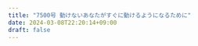 ```yaml
---
title: "7500号 動けないあなたがすぐに動けるようになるために"
date: 2024-03-08T22:20:14+09:00
draft: false
---
```


```
```

```
```
